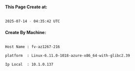 
   
#### This Page Create at:

```bash

2025-07-14 - 04:35:42 UTC

```

#### Create By Machine:

```bash

Host Name : fv-az1267-216

platform  : Linux-6.11.0-1018-azure-x86_64-with-glibc2.39

Ip Local  : 10.1.0.137

```

